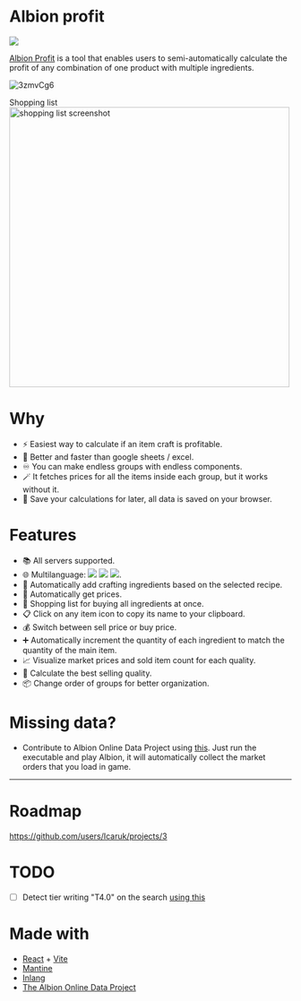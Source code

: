 # Albion profit

![](https://img.shields.io/badge/up--npm-%20?style=flat&logo=rocket&logoColor=rgb(56%2C%20167%2C%20205)&label=updated%20with&color=rgb(74%2C%20100%2C%20206)&link=https%3A%2F%2Fgithub.com%2FIcaruk%2Fup-npm)

[Albion Profit](https://icaruk.github.io/albion-profit/) is a tool that enables users to semi-automatically calculate the profit of any combination of one product with multiple ingredients. 

![3zmvCg6](https://github.com/user-attachments/assets/22761220-9fc7-438c-a001-84ec4b5ead13)

Shopping list  
<img src="https://i.imgur.com/gTDmK2h.png" alt="shopping list screenshot" width="500"/>

# Why

- ⚡ Easiest way to calculate if an item craft is profitable.
- 🚀 Better and faster than google sheets / excel.
- ♾️ You can make endless groups with endless components.
- 🪄 It fetches prices for all the items inside each group, but it works without it.
- 💾 Save your calculations for later, all data is saved on your browser.

# Features

- 📚 All servers supported.
- 🌐 Multilanguage: ![](https://flagsapi.com/GB/flat/16.png) ![](https://flagsapi.com/ES/flat/16.png) ![](https://flagsapi.com/FR/flat/16.png).
- 🔨 Automatically add crafting ingredients based on the selected recipe.
- 🔄 Automatically get prices.
- 🛒 Shopping list for buying all ingredients at once.
- 📋 Click on any item icon to copy its name to your clipboard.
- 💰 Switch between sell price or buy price.
- ➕ Automatically increment the quantity of each ingredient to match the quantity of the main item.
- 📈 Visualize market prices and sold item count for each quality.
- 🎯 Calculate the best selling quality.
- 📦 Change order of groups for better organization.

# Missing data?

- Contribute to Albion Online Data Project using [this](https://www.albion-online-data.com/#player-information). Just run the executable and play Albion, it will automatically collect the market orders that you load in game.

---

# Roadmap

https://github.com/users/Icaruk/projects/3

# TODO

- [ ] Detect tier writing "T4.0" on the search [using this](https://mantine.dev/core/select/#options-filtering)


# Made with

- [React](https://react.dev) + [Vite](https://vitejs.dev)
- [Mantine](https://mantine.dev)
- [Inlang](https://inlang.com)
- [The Albion Online Data Project](https://www.albion-online-data.com)
